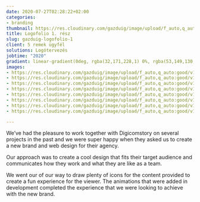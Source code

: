 ```yaml
---
date: 2020-07-27T02:28:22+02:00
categories:
- branding
thumbnail: https://res.cloudinary.com/gazduig/image/upload/f_auto,q_auto:good/v1595811150/cms/HD_u6ha0b.png
title: Logofolio 1. rész
slug: gazduig-logofolio-1
client: 5 remek ügyfél
solutions: Logótervezés
jobtime: "2020"
gradient: linear-gradient(0deg, rgba(32,171,228,1) 0%, rgba(53,149,130,0) 45%)
images:
- https://res.cloudinary.com/gazduig/image/upload/f_auto,q_auto:good/v1595809783/cms/Frame_18_co8hmj.jpg
- https://res.cloudinary.com/gazduig/image/upload/f_auto,q_auto:good/v1595809784/cms/Frame_16_pipued.jpg
- https://res.cloudinary.com/gazduig/image/upload/f_auto,q_auto:good/v1595809783/cms/Frame_12_qae5y7.jpg
- https://res.cloudinary.com/gazduig/image/upload/f_auto,q_auto:good/v1595809783/cms/Frame_15_eq37r0.jpg
- https://res.cloudinary.com/gazduig/image/upload/f_auto,q_auto:good/v1595809782/cms/Frame_11_fqaiin.jpg
- https://res.cloudinary.com/gazduig/image/upload/f_auto,q_auto:good/v1595809782/cms/Frame_14_qoyogs.jpg
- https://res.cloudinary.com/gazduig/image/upload/f_auto,q_auto:good/v1595809782/cms/Frame_10_qdp7zb.jpg
- https://res.cloudinary.com/gazduig/image/upload/f_auto,q_auto:good/v1595809783/cms/Frame_13_bqqleo.jpg

---
```

We’ve had the pleasure to work together with Digicomstory on several projects in the past and we were super happy when they asked us to create a new brand and web design for their agency.

Our approach was to create a cool design that fits their target audience and communicates how they work and what they are like as a team.

We went our of our way to draw plenty of icons for the content provided to create a fun experience for the viewer. The animations that were added in development completed the experience that we were looking to achieve with the new brand.
